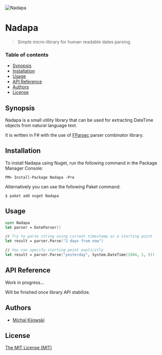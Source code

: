 ![Nadapa](https://lh3.googleusercontent.com/CyGGnsOjYmE05xJWGtYOuFBdq45ytWSXx9NRpfOjeVs=w859-h282-no)

# Nadapa
> Simple micro-library for human readable dates parsing.

### Table of contents
* [Synopsis](#synopsis)
* [Installation](#installation)
* [Usage](#usage)
* [API Reference](#api-reference)
* [Authors](#authors)
* [License](#license)

## Synopsis
Nadapa is a small utility library that can be used for extracting DateTime objects from natural language text.

It is written in F# with the use of [FParsec](http://www.quanttec.com/fparsec/) parser combinator library.
## Installation
To install Nadapa using Nuget, run the following command in the Package Manager Console:
```
PM> Install-Package Nadapa -Pre
```
Alternatively you can use the following Paket command:
```
$ paket add nuget Nadapa
```

## Usage
```fsharp
open Nadapa
let parser = DateParser()

// Try to parse string using current timestamp as a starting point
let result = parser.Parse("2 days from now")

// You can specify starting point explicitly
let result = parser.Parse("yesterday", System.DateTime(1984, 1, 5))
```

## API Reference
Work in progress...

Will be finished once library API stabilize.

## Authors
* [Michal Kijowski](michal.kijowski@hotmail.com)

## License
[The MIT License (MIT)](LICENSE.txt)
